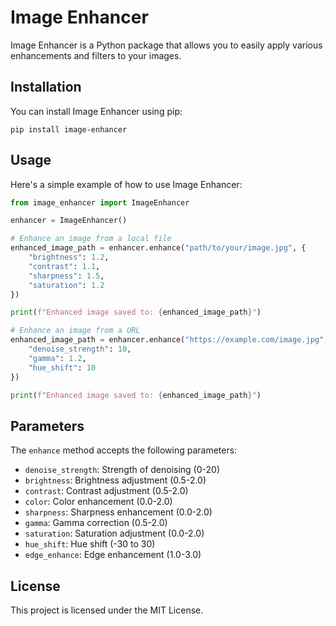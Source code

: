 # Image Enhancer

Image Enhancer is a Python package that allows you to easily apply various enhancements and filters to your images.

## Installation

You can install Image Enhancer using pip:

```
pip install image-enhancer
```

## Usage

Here's a simple example of how to use Image Enhancer:

```python
from image_enhancer import ImageEnhancer

enhancer = ImageEnhancer()

# Enhance an image from a local file
enhanced_image_path = enhancer.enhance("path/to/your/image.jpg", {
    "brightness": 1.2,
    "contrast": 1.1,
    "sharpness": 1.5,
    "saturation": 1.2
})

print(f"Enhanced image saved to: {enhanced_image_path}")

# Enhance an image from a URL
enhanced_image_path = enhancer.enhance("https://example.com/image.jpg", {
    "denoise_strength": 10,
    "gamma": 1.2,
    "hue_shift": 10
})

print(f"Enhanced image saved to: {enhanced_image_path}")
```

## Parameters

The `enhance` method accepts the following parameters:

- `denoise_strength`: Strength of denoising (0-20)
- `brightness`: Brightness adjustment (0.5-2.0)
- `contrast`: Contrast adjustment (0.5-2.0)
- `color`: Color enhancement (0.0-2.0)
- `sharpness`: Sharpness enhancement (0.0-2.0)
- `gamma`: Gamma correction (0.5-2.0)
- `saturation`: Saturation adjustment (0.0-2.0)
- `hue_shift`: Hue shift (-30 to 30)
- `edge_enhance`: Edge enhancement (1.0-3.0)

## License

This project is licensed under the MIT License.


